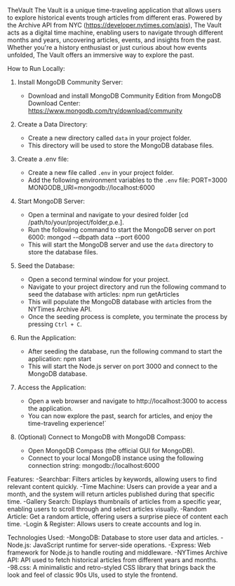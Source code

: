 TheVault
The Vault is a unique time-traveling application that allows users to explore historical events trough articles from different eras. Powered by the Archive API from NYC (https://developer.nytimes.com/apis), The Vault acts as a digital time machine, enabling users to navigate through different months and years, uncovering articles, events, and insights from the past. Whether you're a history enthusiast or just curious about how events unfolded, The Vault offers an immersive way to explore the past.

How to Run Locally:

1. Install MongoDB Community Server:
   - Download and install MongoDB Community Edition from MongoDB Download Center:
     https://www.mongodb.com/try/download/community

2. Create a Data Directory:
   - Create a new directory called `data` in your project folder.
   - This directory will be used to store the MongoDB database files.

3. Create a .env file:
   - Create a new file called `.env` in your project folder.
   - Add the following environment variables to the `.env` file:
     PORT=3000
     MONGODB_URI=mongodb://localhost:6000

4. Start MongoDB Server:
   - Open a terminal and navigate to your desired folder [cd /path/to/your/project/folder,p.e.].
   - Run the following command to start the MongoDB server on port 6000:
     mongod --dbpath data --port 6000
   - This will start the MongoDB server and use the `data` directory to store the database files.

5. Seed the Database:
   - Open a second terminal window for your project.
   - Navigate to your project directory and run the following command to seed the database with articles:
     npm run getArticles
   - This will populate the MongoDB database with articles from the NYTimes Archive API.
   - Once the seeding process is complete, you terminate the process by pressing `Ctrl + C`.

5. Run the Application:
   - After seeding the database, run the following command to start the application:
     npm start
   - This will start the Node.js server on port 3000 and connect to the MongoDB database.

6. Access the Application:
    - Open a web browser and navigate to http://localhost:3000 to access the application.
    - You can now explore the past, search for articles, and enjoy the time-traveling experience!´

7. (Optional) Connect to MongoDB with MongoDB Compass:
   - Open MongoDB Compass (the official GUI for MongoDB).
   - Connect to your local MongoDB instance using the following connection string:
     mongodb://localhost:6000

Features:
    -Searchbar: Filters articles by keywords, allowing users to find relevant content quickly.
    -Time Machine: Users can provide a year and a month, and the system will return articles published during that specific time.
    -Gallery Search: Displays thumbnails of articles from a specific year, enabling users to scroll through and select articles visually.
    -Random Article: Get a random article, offering users a surprise piece of content each time.
    -Login & Register: Allows users to create accounts and log in.


Technologies Used:
    -MongoDB: Database to store user data and articles.
    -Node.js: JavaScript runtime for server-side operations.
    -Express: Web framework for Node.js to handle routing and middleware.
    -NYTimes Archive API: API used to fetch historical articles from different years and months.
    -98.css: A minimalistic and retro-styled CSS library that brings back the look and feel of classic 90s UIs, used to style the frontend.